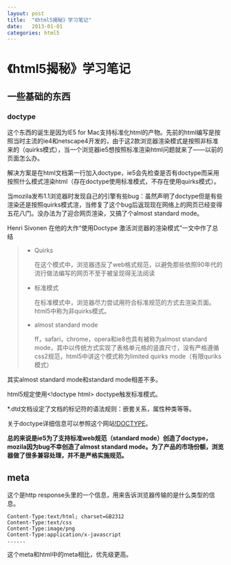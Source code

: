 ```yaml
---
layout: post
title:  "《html5揭秘》学习笔记"
date:   2013-01-01
categories: html5
---
```

# 《html5揭秘》学习笔记

## 一些基础的东西

### doctype

这个东西的诞生是因为IE5 for Mac支持标准化html的产物。先前的html编写是按照当时主流的ie4和netscape4开发的，由于这2款浏览器渲染模式是按照非标准来的（quirks模式），当一个浏览器ie5想按照标准渲染html问题就来了——以前的页面怎么办。

解决方案是在html文档第一行加入doctype，ie5会先检查是否有doctype而采用按照什么模式渲染html（存在doctype使用标准模式，不存在使用quirks模式）。

当mozila发布1.1浏览器时发现自己的引擎有些bug：虽然声明了doctype但是有些渲染还是按照quirks模式渲，当修复了这个bug后返现现在网络上的网页已经变得五花八门。没办法为了迎合网页渲染，又搞了个almost standard mode。

Henri Sivonen 在他的大作“使用Doctype 激活浏览器的渲染模式”一文中作了总结

>* Quirks
>
>	在这个模式中，浏览器违反了web格式规范，以避免那些依照90年代的流行做法编写的网页不至于被呈现得无法阅读
>
>* 标准模式
>
>	在标准模式中，浏览器尽力尝试用符合标准规范的方式去渲染页面。html5中称为非quirks模式。
>
>* almost standard mode
>
>	ff，safari，chrome，opera和ie8也具有被称为almost standard mode，其中以传统方式实现了表格单元格的竖直尺寸，没有严格遵循css2规范，html5中讲这个模式称为limited quirks mode（有限quriks模式）

其实almost standard mode和standard mode相差不多。

html5规定使用<\!doctype html> doctype触发标准模式。

*.dtd文档设定了文档的标记符的语法规则：嵌套关系，属性种类等等。

关于doctype详细信息可以参照这个网站[!DOCTYPE](http://baike.baidu.com/view/1091028.htm)。

**总的来说是ie5为了支持标准web规范（standard mode）创造了doctype，mozila因为bug不幸创造了almost standard mode。为了产品的市场份额，浏览器做了很多兼容处理，并不是严格实施规范。**

## meta

这个是http response头里的一个信息，用来告诉浏览器传输的是什么类型的信息。

	Content-Type:text/html; charset=GB2312
	Content-Type:text/css
	Content-Type:image/png
	Content-Type:application/x-javascript
	......

这个meta和html中的meta相比，优先级更高。

